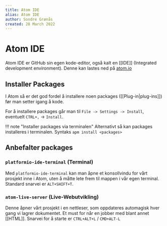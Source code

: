 ```yaml
---
title: Atom IDE
alias: Atom IDE
author: Sondre Grønås
created: 28 March 2022
---
```

# Atom IDE
Atom IDE er GitHub sin egen kode-editor, også kalt en [[IDE]] (Integrated development environment). Denne kan lastes ned på [atom.io](https://atom.io/)
<br>

## Installer Packages
I Atom så er det god fordel å installere noen packages ([[Plug-in|plug-ins]]) før man setter igang å kode. 

For å installere packages går man til `File -> Settings -> Install`, eventuelt `CTRL+,` -> `Install`.

!!! note "Installer packages via terminalen"
	Alternativt så kan packages installeres i terminalen. Syntaks `apm install <packages>`

## Anbefalter packages
### `platformio-ide-terminal` (Terminal)
Med `platformio-ide-terminal` kan man åpne et konsollvindu for vårt prosjekt inne i Atom, uten å måtte lete frem til mappen i vår egen terminal. Standard snarvei er `ALT+SHIFT+T`.

### `atom-live-server` (Live-Webutvikling)
Denne åpner vårt prosjekt i en nettleser, som oppdateres automagisk hver gang vi lagrer dokumentet. Et must for når en jobber med blant annet [[HTML]]. Snarvei for å starte er `CTRL+ALT+L` / `CMD+ALT-L`
